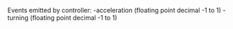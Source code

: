 Events emitted by controller: 
-acceleration (floating point decimal -1 to 1)
-turning (floating point decimal -1 to 1)

